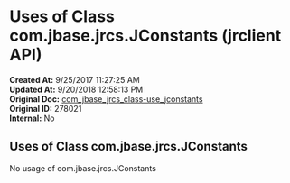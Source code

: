 # Uses of Class com.jbase.jrcs.JConstants (jrclient   API)

**Created At:** 9/25/2017 11:27:25 AM  
**Updated At:** 9/20/2018 12:58:13 PM  
**Original Doc:** [com_jbase_jrcs_class-use_jconstants](https://docs.jbase.com/39245-class-use/com_jbase_jrcs_class-use_jconstants)  
**Original ID:** 278021  
**Internal:** No  

## Uses of Class com.jbase.jrcs.JConstants

No usage of com.jbase.jrcs.JConstants
